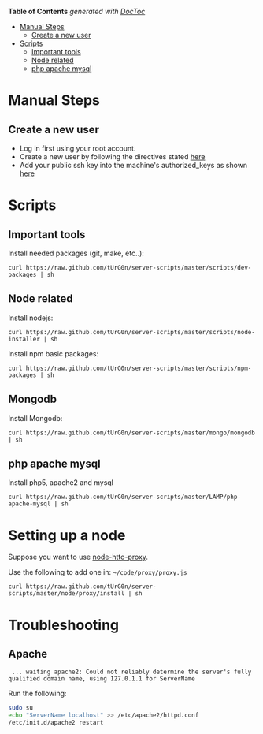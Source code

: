 **Table of Contents**  *generated with [DocToc](http://doctoc.herokuapp.com/)*

- [Manual Steps](#manual-steps)
	- [Create a new user](#create-a-new-user)
- [Scripts](#scripts)
	- [Important tools](#important-tools)
	- [Node related](#node-related)
	- [php apache mysql](#php-apache-mysql)

# Manual Steps

## Create a new user

* Log in first using your root account.
* Create a new user by following the directives stated [here](http://clipboard.com/clip/LQcvw4nICMqjz1jdSTlg7IGrxjI1KAEvahLe)
* Add your public ssh key into the machine's authorized_keys as shown [here](http://clipboard.com/clip/LQcwYYrilCbrSi5vHD_Udpg8avI5A2byW0Te)

# Scripts

## Important tools

Install needed packages (git, make, etc..):

`` curl https://raw.github.com/tUrG0n/server-scripts/master/scripts/dev-packages | sh ``

## Node related

Install nodejs:

`` curl https://raw.github.com/tUrG0n/server-scripts/master/scripts/node-installer | sh ``

Install npm basic packages:

`` curl https://raw.github.com/tUrG0n/server-scripts/master/scripts/npm-packages | sh ``

## Mongodb

Install Mongodb:

`` curl https://raw.github.com/tUrG0n/server-scripts/master/mongo/mongodb | sh ``

## php apache mysql

Install php5, apache2 and mysql

`` curl https://raw.github.com/tUrG0n/server-scripts/master/LAMP/php-apache-mysql | sh ``


# Setting up a node 

Suppose you want to use [node-htto-proxy](https://github.com/nodejitsu/node-http-proxy).

Use the following to add one in: ``~/code/proxy/proxy.js``

`` curl https://raw.github.com/tUrG0n/server-scripts/master/node/proxy/install | sh ``


# Troubleshooting

## Apache

``  ... waiting apache2: Could not reliably determine the server's fully qualified domain name, using 127.0.1.1 for ServerName  ``

Run the following:

``` bash
sudo su
echo "ServerName localhost" >> /etc/apache2/httpd.conf
/etc/init.d/apache2 restart
```
